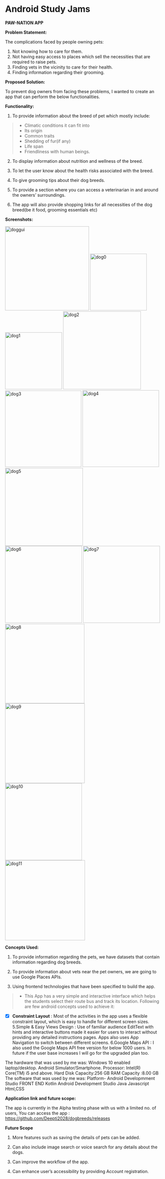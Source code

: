 # Android Study Jams
**PAW-NATION APP**

**Problem Statement:**

The complications faced by people owning pets: 
1) Not knowing how to care for them.
2) Not having easy access to places which sell the necessities that are required to raise pets.
3) Finding vets in the vicinity to care for their health.
4) Finding information regarding their grooming.

**Proposed Solution:**

To prevent dog owners from facing these problems, I wanted to create an app that can perform the below functionalities. 

**Functionality:**

1) To provide information about the breed of pet which mostly include:

> - Climatic conditions it can fit into
> - Its origin
> - Common traits
> - Shedding of fur(if any)
> - Life span
> - Friendliness with human beings.
        
2) To display information about nutrition and wellness of the breed.

3) To let the user know about the health risks associated with the breed.

4) To give grooming tips about their dog breeds.

5) To provide a section where you can access a veterinarian in and around the owners’ surroundings.

6) The app will also provide shopping links for all necessities of the dog breed(be it food, grooming essentials etc)

**Screenshots:**

<img width="273" alt="doggui" src="https://user-images.githubusercontent.com/69782520/148675738-fa788197-6fe6-4426-84a8-5d686b98c57e.png">
<img width="184" alt="dog0" src="https://user-images.githubusercontent.com/69782520/148675680-c02b7df5-fa3f-44ec-aca1-433eca1f962d.png">
<img width="185" alt="dog1" src="https://user-images.githubusercontent.com/69782520/148675694-d0aa325d-5092-4f02-b484-236ee76c1481.png">
<img width="253" alt="dog2" src="https://user-images.githubusercontent.com/69782520/148675702-7efe36aa-e6eb-4f54-8518-dabd8d5e8bd2.png">
<img width="248" alt="dog3" src="https://user-images.githubusercontent.com/69782520/148675715-181afc1e-6817-45d0-9228-89ae61579d7d.png">
<img width="249" alt="dog4" src="https://user-images.githubusercontent.com/69782520/148675717-0d9a26a1-3bca-4d76-8364-aee0a66efe19.png">
<img width="253" alt="dog5" src="https://user-images.githubusercontent.com/69782520/148675720-4ba8e897-e22d-4587-b63f-d27b1cb6a05c.png">
<img width="250" alt="dog6" src="https://user-images.githubusercontent.com/69782520/148675723-22325f37-a76d-4da1-bab5-b86ad758534c.png">
<img width="250" alt="dog7" src="https://user-images.githubusercontent.com/69782520/148675724-e09bbecf-faa9-4ef2-a859-e713d4402069.png">
<img width="258" alt="dog8" src="https://user-images.githubusercontent.com/69782520/148675727-96a2e43d-44b3-4e1b-90c8-ec84d56f6ba6.png">
<img width="259" alt="dog9" src="https://user-images.githubusercontent.com/69782520/148675731-b4acff93-996b-479b-a065-d720598b9b08.png">
<img width="250" alt="dog10" src="https://user-images.githubusercontent.com/69782520/148675733-9ccc4a3f-d829-4f86-b5d9-a7d8e99504e0.png">
<img width="260" alt="dog11" src="https://user-images.githubusercontent.com/69782520/148675735-a482744e-0416-4219-a479-e6d21e1dc1ab.png">

**Concepts Used:**

1) To provide information regarding the pets, we have datasets that contain information regarding dog breeds.

2) To provide information about vets near the pet owners, we are going to use Google Places APIs.

3) Using frontend technologies that have been specified to build the app.

> - This App has a very simple and interactive interface which helps the students select their route bus and track its location.  Following are few android concepts used to achieve it:
-[x] **Constraint Layout** : Most of the activities in the app uses a flexible constraint layout, which is easy to handle for different screen sizes.
5.Simple & Easy Views Design : Use of familiar audience EditText with hints and interactive buttons made it easier for users to interact without providing any detailed instructions pages. Apps also uses App Navigation to switch between different screens.
6.Google Maps API : I also used the Google Maps API free version for below 1000 users. In future if the user base increases I will go for the upgraded plan too.

The hardware that was used by me was:
Windows 10 enabled laptop/desktop.
Android Simulator/Smartphone.
Processor: Intel(R) Core(TM) i5 and above.
Hard Disk Capacity:256 GB
RAM Capacity	:8.00 GB
The software that was used by me was:
Platform- Android Developmment Studio
FRONT END
Kotlin
Android Development Studio
Java
Javascript
Html,CSS

**Application link and future scope:**

The app is currently in the Alpha testing phase with us with a limited no. of users, You can access the app : https://github.com/Deepti2028/dogbreeds/releases

**Future Scope**

1) More features such as saving the details of pets can be added.

2) Can also include image search or voice search for any details about the dogs.

3) Can improve the workflow of the app.

4) Can enhance user’s accessibility by providing Account registration.
